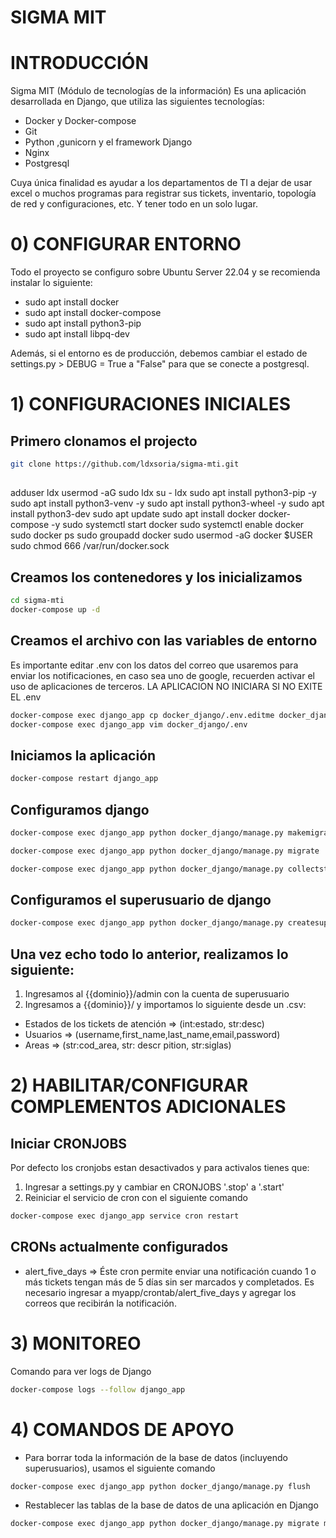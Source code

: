 # SIGMA MIT

# INTRODUCCIÓN
Sigma MIT (Módulo de tecnologías de la información)
Es una aplicación desarrollada en Django, que utiliza las siguientes tecnologías:
* Docker y Docker-compose
* Git
* Python ,gunicorn y el framework Django
* Nginx
* Postgresql

Cuya única finalidad es ayudar a los departamentos de TI a dejar de usar excel o muchos programas para registrar sus tickets, inventario, topología de red y configuraciones, etc. Y tener todo en un solo lugar.

# 0) CONFIGURAR ENTORNO
Todo el proyecto se configuro sobre Ubuntu Server 22.04 y se recomienda instalar lo siguiente:
* sudo apt install docker
* sudo apt install docker-compose
* sudo apt install python3-pip
* sudo apt install libpq-dev

Además, si el entorno es de producción, debemos cambiar el estado de settings.py > DEBUG = True a "False" para que se conecte a postgresql.

# 1) CONFIGURACIONES INICIALES

## Primero clonamos el projecto
```bash
git clone https://github.com/ldxsoria/sigma-mti.git
```

##
adduser ldx
usermod -aG sudo ldx
su - ldx
sudo apt install python3-pip -y
sudo apt install python3-venv -y
sudo apt install python3-wheel -y
sudo apt install python3-dev
sudo apt update
sudo apt install docker docker-compose -y
sudo systemctl start docker
sudo systemctl enable docker
sudo docker ps
sudo groupadd docker
sudo usermod -aG docker $USER
sudo chmod 666 /var/run/docker.sock



## Creamos los contenedores y los inicializamos
```bash
cd sigma-mti
docker-compose up -d
```
## Creamos el archivo con las variables de entorno
Es importante editar .env con los datos del correo que usaremos para enviar los notificaciones, en caso sea uno de google, recuerden activar el uso de aplicaciones de terceros.
LA APLICACION NO INICIARA SI NO EXITE EL .env
```bash
docker-compose exec django_app cp docker_django/.env.editme docker_django/.env
docker-compose exec django_app vim docker_django/.env
```

## Iniciamos la aplicación
```bash
docker-compose restart django_app
```

## Configuramos django
```bash
docker-compose exec django_app python docker_django/manage.py makemigrations
```
```bash
docker-compose exec django_app python docker_django/manage.py migrate
```
```bash
docker-compose exec django_app python docker_django/manage.py collectstatic
```
## Configuramos el superusuario de django
```bash
docker-compose exec django_app python docker_django/manage.py createsuperuser
```

## Una vez echo todo lo anterior, realizamos lo siguiente:
1) Ingresamos al {{dominio}}/admin con la cuenta de superusuario
2) Ingresamos a {{dominio}}/ y importamos lo siguiente desde un .csv:
* Estados de los tickets de atención => (int:estado, str:desc)
* Usuarios => (username,first_name,last_name,email,password)
* Areas =>  (str:cod_area, str: descr   pition, str:siglas)

# 2) HABILITAR/CONFIGURAR COMPLEMENTOS ADICIONALES
## Iniciar CRONJOBS
Por defecto los cronjobs estan desactivados y para activalos tienes que:
1) Ingresar a settings.py y cambiar en CRONJOBS '.stop' a '.start'
2) Reiniciar el servicio de cron con el siguiente comando
```bash
docker-compose exec django_app service cron restart
```

## CRONs actualmente configurados
* alert_five_days => Éste cron permite enviar una notificación cuando 1 o más tickets tengan más de 5 días sin ser marcados y completados.
Es necesario ingresar a myapp/crontab/alert_five_days y agregar los correos que recibirán la notificación.

# 3) MONITOREO
Comando para ver logs de Django

```bash
docker-compose logs --follow django_app
```

# 4) COMANDOS DE APOYO
* Para borrar toda la información de la base de datos (incluyendo superusuarios), usamos el siguiente comando
```bash
docker-compose exec django_app python docker_django/manage.py flush
```

* Restablecer las tablas de la base de datos de una aplicación en Django
```bash
docker-compose exec django_app python docker_django/manage.py migrate myapp zero
```